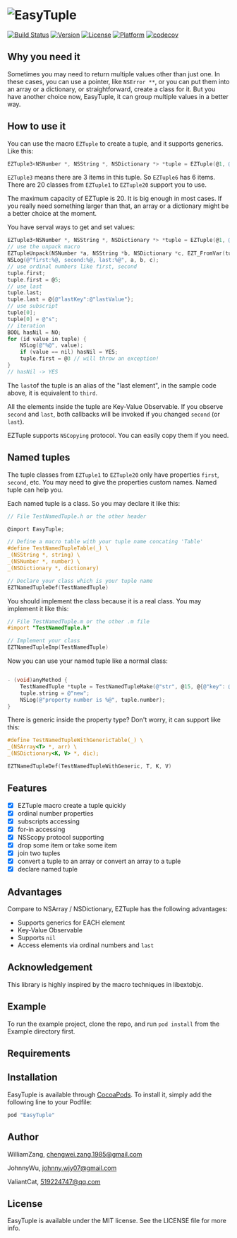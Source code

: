 # ![EasyTuple](https://github.com/meituan/EasyTuple/raw/master/Logo/logo.png)

[![Build Status](https://travis-ci.com/meituan/EasyTuple.svg?branch=master)](https://travis-ci.com/meituan/EasyTuple)
[![Version](https://img.shields.io/cocoapods/v/EasyTuple.svg?style=flat)](http://cocoapods.org/pods/EasyTuple)
[![License](https://img.shields.io/cocoapods/l/EasyTuple.svg?style=flat)](http://cocoapods.org/pods/EasyTuple)
[![Platform](https://img.shields.io/cocoapods/p/EasyTuple.svg?style=flat)](http://cocoapods.org/pods/EasyTuple)
[![codecov](https://codecov.io/gh/meituan/EasyTuple/branch/master/graph/badge.svg)](https://codecov.io/gh/meituan/EasyTuple)

## Why you need it

Sometimes you may need to return multiple values other than just one. In these cases, you can use a pointer, like `NSError **`, or you can put them into an array or a dictionary, or straightforward, create a class for it. But you have another choice now, EasyTuple, it can group multiple values in a better way.

## How to use it

You can use the macro `EZTuple` to create a tuple, and it supports generics. Like this:

```objective-c
EZTuple3<NSNumber *, NSString *, NSDictionary *> *tuple = EZTuple(@1, @"string", nil);
```

`EZTuple3` means there are 3 items in this tuple. So `EZTuple6` has 6 items. There are 20 classes from `EZTuple1` to `EZTuple20` support you to use.

The maximum capacity of EZTuple is 20. It is big enough in most cases. If you really need something larger than that, an array or a dictionary might be a better choice at the moment.

You have serval ways to get and set values:

```objective-c
EZTuple3<NSNumber *, NSString *, NSDictionary *> *tuple = EZTuple(@1, @"string", nil);
// use the unpack macro
EZTupleUnpack(NSNumber *a, NSString *b, NSDictionary *c, EZT_FromVar(tuple));
NSLog(@"first:%@, second:%@, last:%@", a, b, c);
// use ordinal numbers like first, second
tuple.first;
tuple.first = @5;
// use last
tuple.last;
tuple.last = @{@"lastKey":@"lastValue"};
// use subscript
tuple[0];
tuple[0] = @"s";
// iteration
BOOL hasNil = NO;
for (id value in tuple) {
    NSLog(@"%@", value);
    if (value == nil) hasNil = YES;
    tuple.first = @3 // will throw an exception!
}
// hasNil -> YES
```

The `last`of the tuple is an alias of the "last element", in the sample code above, it is equivalent to `third`.

All the elements inside the tuple are Key-Value Observable. If you observe `second` and `last`, both callbacks will be invoked if you changed `second` (or `last`).

EZTuple supports `NSCopying` protocol. You can easily copy them if you need.

## Named tuples

The tuple classes from `EZTuple1` to `EZTuple20` only have properties `first`, `second`, etc. You may need to give the properties custom names. Named tuple can help you.

Each named tuple is a class. So you may declare it like this:

```objective-c
// File TestNamedTuple.h or the other header

@import EasyTuple;

// Define a macro table with your tuple name concating 'Table'
#define TestNamedTupleTable(_) \
_(NSString *, string) \
_(NSNumber *, number) \
_(NSDictionary *, dictionary)

// Declare your class which is your tuple name
EZTNamedTupleDef(TestNamedTuple)
```

You should implement the class because it is a real class. You may implement it like this:

```objective-c
// File TestNamedTuple.m or the other .m file
#import "TestNamedTuple.h"

// Implement your class
EZTNamedTupleImp(TestNamedTuple)
```

Now you can use your named tuple like a normal class:

```objective-c

- (void)anyMethod {
    TestNamedTuple *tuple = TestNamedTupleMake(@"str", @15, @{@"key": @"value"});
    tuple.string = @"new";
    NSLog(@"property number is %@", tuple.number);
}

```

There is generic inside the property type? Don't worry, it can support like this:

```objective-c
#define TestNamedTupleWithGenericTable(_) \
_(NSArray<T> *, arr) \
_(NSDictionary<K, V> *, dic);

EZTNamedTupleDef(TestNamedTupleWithGeneric, T, K, V)

```

## Features

* [x] EZTuple macro create a tuple quickly
* [x] ordinal number properties
* [x] subscripts accessing
* [x] for-in accessing
* [x] NSScopy protocol supporting
* [x] drop some item or take some item
* [x] join two tuples
* [x] convert a tuple to an array or convert an array to a tuple
* [x] declare named tuple

## Advantages

Compare to NSArray / NSDictionary, EZTuple has the following advantages:

* Supports generics for EACH element
* Key-Value Observable
* Supports `nil`
* Access elements via ordinal numbers and `last`

## Acknowledgement

This library is highly inspired by the macro techniques in libextobjc.

## Example

To run the example project, clone the repo, and run `pod install` from the Example directory first.

## Requirements

## Installation

EasyTuple is available through [CocoaPods](http://cocoapods.org). To install
it, simply add the following line to your Podfile:

```ruby
pod "EasyTuple"
```

## Author

WilliamZang, chengwei.zang.1985@gmail.com

JohnnyWu, johnny.wjy07@gmail.com

ValiantCat, 519224747@qq.com

## License

EasyTuple is available under the MIT license. See the LICENSE file for more info.

